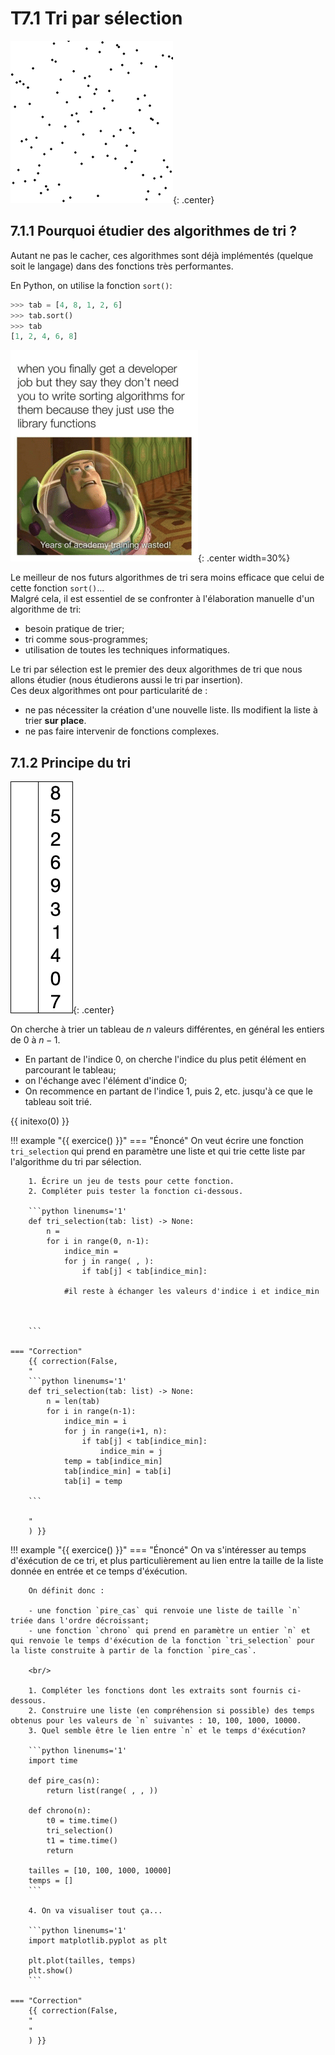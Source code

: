 # T7.1 Tri par sélection

![](../images/Selection_sort_animation.gif){: .center} 


## 7.1.1 Pourquoi étudier des algorithmes de tri ?  

Autant ne pas le cacher, ces algorithmes sont déjà implémentés (quelque soit le langage) dans des fonctions très performantes.  

En Python, on utilise la fonction `sort()`:



```python
>>> tab = [4, 8, 1, 2, 6]
>>> tab.sort()
>>> tab
[1, 2, 4, 6, 8]

```

![image](../images/meme.png){: .center width=30%}


Le meilleur de nos futurs algorithmes de tri sera moins efficace que celui de cette fonction `sort()`...  
Malgré cela, il est essentiel de se confronter à l'élaboration manuelle d'un algorithme de tri: 

- besoin pratique de trier;
- tri comme sous-programmes;
- utilisation de toutes les techniques informatiques.

Le tri par sélection est le premier des deux algorithmes de tri que nous allons étudier (nous étudierons aussi le tri par insertion).  
Ces deux algorithmes ont pour particularité de :

- ne pas nécessiter la création d'une nouvelle liste. Ils modifient la liste à trier **sur place**.
- ne pas faire intervenir de fonctions complexes.


## 7.1.2 Principe du tri 

![](../images/Selection_sort_numbers.gif){: .center} 

On cherche à trier un tableau de $n$ valeurs différentes, en général les entiers de $0$ à $n-1$.

- En partant de l'indice 0, on cherche l'indice du plus petit élément en parcourant le tableau;
- on l'échange avec l'élément d'indice 0;
- On recommence en partant de l'indice 1, puis 2, etc. jusqu'à ce que le tableau soit trié.

{{ initexo(0) }}

!!! example "{{ exercice() }}"
    === "Énoncé" 
        On veut écrire une fonction `tri_selection` qui prend en paramètre une liste et qui trie cette liste par l'algorithme du tri par sélection.

        1. Écrire un jeu de tests pour cette fonction.
        2. Compléter puis tester la fonction ci-dessous. 

        ```python linenums='1'
        def tri_selection(tab: list) -> None:
            n = 
            for i in range(0, n-1):
                indice_min = 
                for j in range( , ):
                    if tab[j] < tab[indice_min]:

                #il reste à échanger les valeurs d'indice i et indice_min

        
                
        ```
    
    === "Correction" 
        {{ correction(False, 
        "
        ```python linenums='1'
        def tri_selection(tab: list) -> None:
            n = len(tab)
            for i in range(n-1):
                indice_min = i
                for j in range(i+1, n):
                    if tab[j] < tab[indice_min]:
                        indice_min = j
                temp = tab[indice_min]
                tab[indice_min] = tab[i]
                tab[i] = temp

        ```
        
        "
        ) }}


    
!!! example "{{ exercice() }}"
    === "Énoncé" 
        On va s'intéresser au temps d'éxécution de ce tri, et plus particulièrement au lien entre la taille de la liste donnée en entrée et ce temps d'éxécution.

        On définit donc :

        - une fonction `pire_cas` qui renvoie une liste de taille `n` triée dans l'ordre décroissant;
        - une fonction `chrono` qui prend en paramètre un entier `n` et qui renvoie le temps d'éxécution de la fonction `tri_selection` pour la liste construite à partir de la fonction `pire_cas`.

        <br/>
        
        1. Compléter les fonctions dont les extraits sont fournis ci-dessous.
        2. Construire une liste (en compréhension si possible) des temps obtenus pour les valeurs de `n` suivantes : 10, 100, 1000, 10000.
        3. Quel semble être le lien entre `n` et le temps d'éxécution?

        ```python linenums='1'
        import time

        def pire_cas(n):
            return list(range( , , ))

        def chrono(n):
            t0 = time.time()
            tri_selection()
            t1 = time.time()
            return 
        
        tailles = [10, 100, 1000, 10000]
        temps = []
        ```

        4. On va visualiser tout ça...

        ```python linenums='1'
        import matplotlib.pyplot as plt
        
        plt.plot(tailles, temps)
        plt.show()
        ```

    === "Correction" 
        {{ correction(False, 
        "
        "
        ) }}